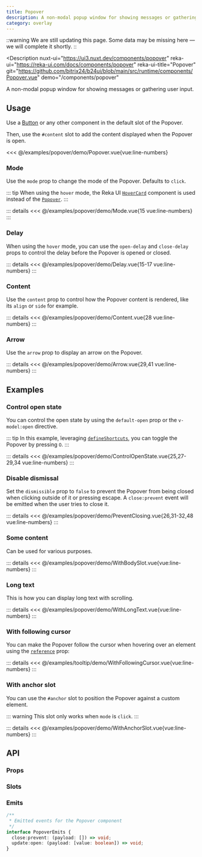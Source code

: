 ```yaml
---
title: Popover
description: A non-modal popup window for showing messages or gathering user input.
category: overlay
---
```

<script setup>
import PopoverExample from '/examples/popover/Popover.vue';
import ModeExample from '/examples/popover/Mode.vue';
import DelayExample from '/examples/popover/Delay.vue';
import ContentExample from '/examples/popover/Content.vue';
import ArrowExample from '/examples/popover/Arrow.vue';
import ControlOpenStateExample from '/examples/popover/ControlOpenState.vue';
import PreventClosingExample from '/examples/popover/PreventClosing.vue';
import WithBodySlotExample from '/examples/popover/WithBodySlot.vue';
import WithLongTextExample from '/examples/popover/WithLongText.vue';
import WithAnchorSlotExample from '/examples/popover/WithAnchorSlot.vue';
import WithFollowingCursorExample from '/examples/popover/WithFollowingCursor.vue';
</script>

::warning
We are still updating this page. Some data may be missing here — we will complete it shortly.
::

<Description
  nuxt-ui="https://ui3.nuxt.dev/components/popover"
  reka-ui="https://reka-ui.com/docs/components/popover"
  reka-ui-title="Popover"
  git="https://github.com/bitrix24/b24ui/blob/main/src/runtime/components/Popover.vue"
  demo="/components/popover"
>
  A non-modal popup window for showing messages or gathering user input.
</Description>

## Usage

Use a [Button](/docs/components/button/) or any other component in the default slot of the Popover.

Then, use the `#content` slot to add the content displayed when the Popover is open.

<div class="lg:min-h-[160px]">
  <ClientOnly>
    <PopoverExample />
  </ClientOnly>
</div>

<<< @/examples/popover/demo/Popover.vue{vue:line-numbers}

### Mode

Use the `mode` prop to change the mode of the Popover. Defaults to `click`.

::: tip
When using the `hover` mode, the Reka UI [`HoverCard`](https://reka-ui.com/docs/components/hover-card) component is used instead of the [`Popover`](https://reka-ui.com/docs/components/popover).
:::

<div class="lg:min-h-[275px]">
  <ClientOnly>
    <ModeExample />
  </ClientOnly>
</div>

::: details
<<< @/examples/popover/demo/Mode.vue{15 vue:line-numbers}
:::

### Delay

When using the `hover` mode, you can use the `open-delay` and `close-delay` props to control the delay before the Popover is opened or closed.

<div class="lg:min-h-[275px]">
  <ClientOnly>
    <DelayExample />
  </ClientOnly>
</div>

::: details
<<< @/examples/popover/demo/Delay.vue{15-17 vue:line-numbers}
:::

### Content

Use the `content` prop to control how the Popover content is rendered, like its `align` or `side` for example.

<div class="lg:min-h-[275px]">
  <ClientOnly>
    <ContentExample />
  </ClientOnly>
</div>

::: details
<<< @/examples/popover/demo/Content.vue{28 vue:line-numbers}
:::

### Arrow

Use the `arrow` prop to display an arrow on the Popover.

<div class="lg:min-h-[160px]">
  <ClientOnly>
    <ArrowExample />
  </ClientOnly>
</div>

::: details
<<< @/examples/popover/demo/Arrow.vue{29,41 vue:line-numbers}
:::

## Examples

### Control open state

You can control the open state by using the `default-open` prop or the `v-model:open` directive.

::: tip
In this example, leveraging [`defineShortcuts`](/docs/composables/define-shortcuts), you can toggle the Popover by pressing `O`.
:::

<div class="lg:min-h-[160px]">
  <ClientOnly>
    <ControlOpenStateExample />
  </ClientOnly>
</div>

::: details
<<< @/examples/popover/demo/ControlOpenState.vue{25,27-29,34 vue:line-numbers}
:::

### Disable dismissal

Set the `dismissible` prop to `false` to prevent the Popover from being closed when clicking outside of it or pressing escape. A `close:prevent` event will be emitted when the user tries to close it.

<div class="lg:min-h-[160px]">
  <ClientOnly>
    <PreventClosingExample />
  </ClientOnly>
</div>

::: details
<<< @/examples/popover/demo/PreventClosing.vue{26,31-32,48 vue:line-numbers}
:::

### Some content

Can be used for various purposes.

<div class="lg:min-h-[160px]">
  <ClientOnly>
    <WithBodySlotExample />
  </ClientOnly>
</div>

::: details
<<< @/examples/popover/demo/WithBodySlot.vue{vue:line-numbers}
:::

### Long text

This is how you can display long text with scrolling.

<div class="lg:min-h-[160px]">
  <ClientOnly>
    <WithLongTextExample />
  </ClientOnly>
</div>

::: details
<<< @/examples/popover/demo/WithLongText.vue{vue:line-numbers}
:::

### With following cursor

You can make the Popover follow the cursor when hovering over an element using the [`reference`](https://reka-ui.com/docs/components/tooltip#trigger) prop:

<div class="lg:min-h-[160px]">
  <ClientOnly>
    <WithFollowingCursorExample />
  </ClientOnly>
</div>

::: details
<<< @/examples/tooltip/demo/WithFollowingCursor.vue{vue:line-numbers}
:::

### With anchor slot

You can use the `#anchor` slot to position the Popover against a custom element.

::: warning
This slot only works when `mode` is `click`.
:::

<div class="lg:min-h-[160px]">
  <ClientOnly>
    <WithAnchorSlotExample />
  </ClientOnly>
</div>

::: details
<<< @/examples/popover/demo/WithAnchorSlot.vue{vue:line-numbers}
:::

## API

### Props

<ComponentProps component="Popover" />

### Slots

<ComponentSlots component="Popover" />

### Emits

```ts
/**
 * Emitted events for the Popover component
 */
interface PopoverEmits {
  close:prevent: (payload: []) => void;
  update:open: (payload: [value: boolean]) => void;
}
```

